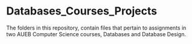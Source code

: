 # Databases_Courses_Projects

The folders in this repository, contain files that pertain to assignments in two AUEB Computer Science courses, Databases and Database Design.
